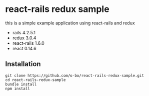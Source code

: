 # react-rails redux sample
this is a simple example application using  react-rails and redux
* rails 4.2.5.1
* redux 3.0.4
* react-rails 1.6.0
* react 0.14.6

## Installation

```
git clone https://github.com/o-bo/react-rails-redux-sample.git
cd react-rails-redux-sample
bundle install
npm install
```
